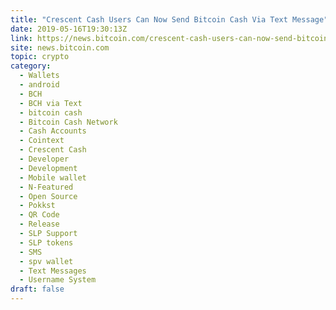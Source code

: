 ```yaml
---
title: "Crescent Cash Users Can Now Send Bitcoin Cash Via Text Message"
date: 2019-05-16T19:30:13Z
link: https://news.bitcoin.com/crescent-cash-users-can-now-send-bitcoin-cash-via-text-message/?utm_medium=RSS&utm_source=hune
site: news.bitcoin.com
topic: crypto
category:
  - Wallets
  - android
  - BCH
  - BCH via Text
  - bitcoin cash
  - Bitcoin Cash Network
  - Cash Accounts
  - Cointext
  - Crescent Cash
  - Developer
  - Development
  - Mobile wallet
  - N-Featured
  - Open Source
  - Pokkst
  - QR Code
  - Release
  - SLP Support
  - SLP tokens
  - SMS
  - spv wallet
  - Text Messages
  - Username System
draft: false
---
```

